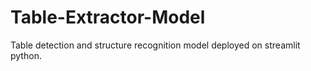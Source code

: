 # Table-Extractor-Model
Table detection and structure recognition model deployed on streamlit python.
